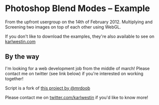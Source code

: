 Photoshop Blend Modes – Example
=======

From the upfront usergroup on the 14th of February 2012.
Multiplying and Screening two images on top of each other using WebGL.

If you don't like to download the examples, they're also available to see on [karlwestin.com](http://karlwestin.com/blend/)

By the way
------

I'm looking for a web development job from the middle of march! Please contact me on twitter (see link below) if you're interested on working together!


Script is a fork of [this project by @mrdoob](http://mrdoob.com/lab/javascript/webgl/blending/blendfuncseparate.html)

Please contact me on [twitter.com/karlwestin](http://twitter.com/karlwestin) if you'd like to know more!

